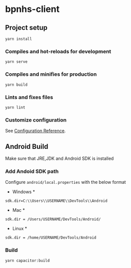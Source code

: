 # bpnhs-client

## Project setup

```
yarn install
```

### Compiles and hot-reloads for development

```
yarn serve
```

### Compiles and minifies for production

```
yarn build
```

### Lints and fixes files

```
yarn lint
```

### Customize configuration

See [Configuration Reference](https://cli.vuejs.org/config/).

## Android Build

Make sure that JRE,JDK and Android SDK is installed

### Add Andoid SDK path

Configure `android/local.properties` with the below format

- Windows \*

```
sdk.dir=C:\\Users\\USERNAME\\DevTools\\Android
```

- Mac \*

```
sdk.dir = /Users/USERNAME/DevTools/Android/
```

- Linux \*

```
sdk.dir = /home/USERNAME/DevTools/Android
```

### Build

```bash
yarn capacitor:build
```
